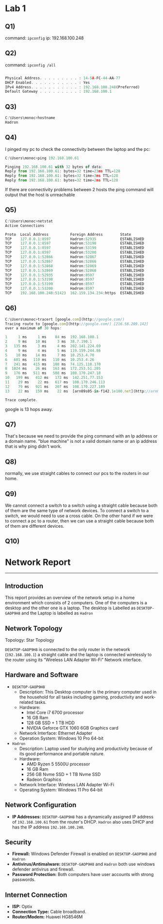 # Lab 1

## Q1)

command: `ipconfig`
ip: 192.168.100.248

## Q2)

command: `ipconfig /all`

```jsx

Physical Address. . . . . . . . . : 14-5A-FC-44-AA-77
DHCP Enabled. . . . . . . . . . . : Yes
IPv4 Address. . . . . . . . . . . : 192.168.100.248(Preferred)
Default Gateway . . . . . . . . . : 192.168.100.1
```

## Q3)

```jsx
C:\Users\monoc>hostname
Hadron
```

## Q4)

I pinged my pc to check the connectivity between the laptop and the pc:

```jsx
C:\Users\monoc>ping 192.168.100.61

Pinging 192.168.100.61 with 32 bytes of data:
Reply from 192.168.100.61: bytes=32 time=23ms TTL=128
Reply from 192.168.100.61: bytes=32 time=3ms TTL=128
Reply from 192.168.100.61: bytes=32 time=2ms TTL=128
```

If there are connectivity problems between 2 hosts the ping command will output that the host is unreachable

## Q5)

```jsx
C:\Users\monoc>netstat
Active Connections

Proto  Local Address          Foreign Address        State
TCP    127.0.0.1:8597         Hadron:52935           ESTABLISHED
TCP    127.0.0.1:8597         Hadron:53198           ESTABLISHED
TCP    127.0.0.1:8597         Hadron:53199           ESTABLISHED
TCP    127.0.0.1:8597         Hadron:53200           ESTABLISHED
TCP    127.0.0.1:52866        Hadron:52867           ESTABLISHED
TCP    127.0.0.1:52867        Hadron:52866           ESTABLISHED
TCP    127.0.0.1:52868        Hadron:52869           ESTABLISHED
TCP    127.0.0.1:52869        Hadron:52868           ESTABLISHED
TCP    127.0.0.1:52935        Hadron:8597            ESTABLISHED
TCP    127.0.0.1:53198        Hadron:8597            ESTABLISHED
TCP    127.0.0.1:53199        Hadron:8597            ESTABLISHED
TCP    127.0.0.1:53200        Hadron:8597            ESTABLISHED
TCP    192.168.100.248:51423  162.159.134.234:https  ESTABLISHED
```

## Q6)

```jsx
C:\Users\monoc>tracert [google.com](http://google.com/)
Tracing route to [google.com](http://google.com/) [216.58.209.142]
over a maximum of 30 hops:

1     1 ms     1 ms    84 ms  192.168.100.1
2     9 ms    10 ms     3 ms  38.7.190.1
3   135 ms     3 ms     4 ms  202.141.224.69
4     9 ms     4 ms     5 ms  119.159.244.86
5    10 ms    14 ms     7 ms  10.253.4.70
6   601 ms   110 ms   110 ms  10.253.4.26
7   241 ms   415 ms   108 ms  74.125.118.170
8  1024 ms    26 ms   163 ms  172.253.51.205
9   176 ms   511 ms   508 ms  108.170.247.18
10   199 ms   412 ms   172 ms  142.251.77.153
11    29 ms    22 ms   617 ms  108.170.246.113
12    79 ms   921 ms   207 ms  108.170.227.189
13    22 ms   159 ms    22 ms  [arn09s05-in-f142.1e100.net](http://arn09s05-in-f142.1e100.net/) [216.58.209.142]

Trace complete.
```

google is 13 hops away.

## Q7)

That's because we need to provide the ping command with an Ip address or a domain name. "blue machine" is not a valid domain name or an ip address that is why ping didn't work.

## Q8)

normally, we use straight cables to connect our pcs to the routers in our home.

## Q9)

We cannot connect a switch to a switch using a straight cable because both of them are the same type of network devices. To connect a switch to a switch, we would need to use a cross cable. On the other hand if we were to connect a pc to a router, then we can use a straight cable because both of them are different devices.

## Q10)

# Network Report

---

## Introduction

This report provides an overview of the network setup in a home environment which consists of 2 computers. One of the computers is a desktop and the other one is a laptop. The desktop is Labelled as `DESKTOP-GAOP9H8` and the Laptop is labelled as `Hadron`

## Network Topology

Topology: Star Topology

`DESKTOP-GAOP9H8` is connected to the only router in the network (`192.168.100.1`) a straight cable and the laptop is connected wirelessly to the router using its “Wireless LAN Adapter Wi-Fi” Network interface.

## Hardware and Software

- `DESKTOP-GAOP9H8`
    - Description: This Desktop computer is the primary computer used in the household for all tasks including gaming, productivity and work-related tasks.
    - Hardware:
        - Intel Core i7 6700 processor
        - 16 GB Ram
        - 128 GB SSD + 1 TB HDD
        - NVIDIA Geforce GTX 1060 6GB Graphics card
    - Network Interface: Ethernet Adapter
    - Operation System: Windows 10 Pro 64-bit
- `Hadron`
    - Description: Laptop used for studying and productivity because of its good performance and portable nature.
    - Hardware:
        - AMD Ryzen 5 5500U processor
        - 16 GB Ram
        - 256 GB Nvme SSD + 1 TB Nvme SSD
        - Radeon Graphics
    - Network Interface: Wireless LAN Adapter Wi-Fi
    - Operating System: Windows 11 Pro 64-bit

## **Network Configuration**

- **IP Addresses:** `DESKTOP-GAOP9H8` has a dynamically assigned IP address of `192.168.100.61` from the router's DHCP. `Hadron` also uses DHCP and has the IP address `192.168.100.248`.

## **Security**

- **Firewall:** Windows Defender Firewall is enabled on `DESKTOP-GAOP9H8` and `Hadron`
- **Antivirus/Antimalware:**  `DESKTOP-GAOP9H8` and `Hadron` both use windows defender antivirus and firewall.
- **Password Protection:** Both computers have user accounts with strong passwords.

## **Internet Connection**

- **ISP:** Optix
- **Connection Type:** Cable broadband.
- **Router/Modem:** Huawei HG8546M